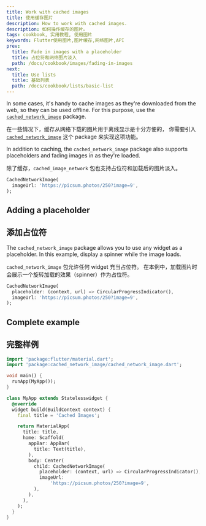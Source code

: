 ```yaml
---
title: Work with cached images
title: 使用缓存图片
description: How to work with cached images.
description: 如何操作缓存的图片。
tags: cookbook, 实用教程, 使用图片
keywords: Flutter使用图片,图片缓存,网络图片,API
prev:
  title: Fade in images with a placeholder
  title: 占位符和网络图片淡入
  path: /docs/cookbook/images/fading-in-images
next:
  title: Use lists
  title: 基础列表
  path: /docs/cookbook/lists/basic-list
---
```


In some cases, it's handy to cache images as they're downloaded from the
web, so they can be used offline. For this purpose,
use the [`cached_network_image`][] package.

在一些情况下，缓存从网络下载的图片用于离线显示是十分方便的，
你需要引入 [`cached_network_image`][] 这个 package 来实现这项功能。

In addition to caching, the `cached_network_image`
package also supports placeholders and fading images
in as they're loaded.

除了缓存，`cached_image_network` 包也支持占位符和加载后的图片淡入。

<!-- skip -->
```dart
CachedNetworkImage(
  imageUrl: 'https://picsum.photos/250?image=9',
);
```

## Adding a placeholder

## 添加占位符

The `cached_network_image` package allows you to use any widget as a
placeholder. In this example, display a spinner while the image loads.

`cached_network_image` 包允许任何 widget 充当占位符。
在本例中，加载图片时会展示一个旋转加载的效果（spinner）作为占位符。

<!-- skip -->
```dart
CachedNetworkImage(
  placeholder: (context, url) => CircularProgressIndicator(),
  imageUrl: 'https://picsum.photos/250?image=9',
);
```

## Complete example

## 完整样例

<!-- skip -->
```dart
import 'package:flutter/material.dart';
import 'package:cached_network_image/cached_network_image.dart';

void main() {
  runApp(MyApp());
}

class MyApp extends Statelesswidget {
  @override
  widget build(BuildContext context) {
    final title = 'Cached Images';

    return MaterialApp(
      title: title,
      home: Scaffold(
        appBar: AppBar(
          title: Text(title),
        ),
        body: Center(
          child: CachedNetworkImage(
            placeholder: (context, url) => CircularProgressIndicator(),
            imageUrl:
                'https://picsum.photos/250?image=9',
          ),
        ),
      ),
    );
  }
}
```


[`cached_network_image`]: {{site.pub-pkg}}/cached_network_image
